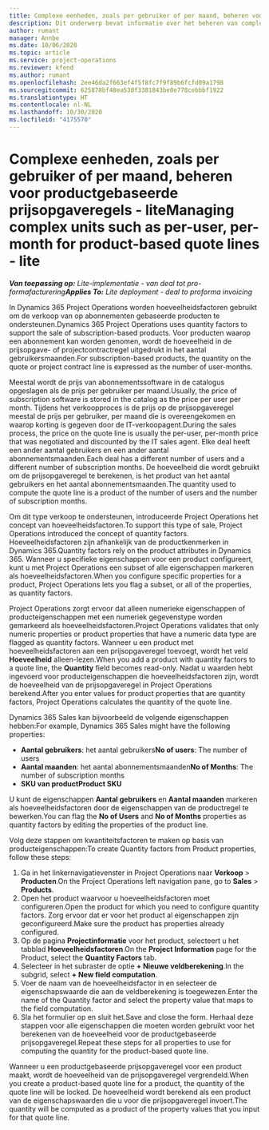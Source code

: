 ```yaml
---
title: Complexe eenheden, zoals per gebruiker of per maand, beheren voor productgebaseerde prijsopgaveregels - lite
description: Dit onderwerp bevat informatie over het beheren van complexe eenheden voor productgebaseerde prijsopgaveregels.
author: rumant
manager: Annbe
ms.date: 10/06/2020
ms.topic: article
ms.service: project-operations
ms.reviewer: kfend
ms.author: rumant
ms.openlocfilehash: 2ee46da2f663ef4f5f8fc7f9f89b6fcfd09a1798
ms.sourcegitcommit: 625878bf48ea530f3381843be0e778cebbbf1922
ms.translationtype: HT
ms.contentlocale: nl-NL
ms.lasthandoff: 10/30/2020
ms.locfileid: "4175570"
---
```

# <a name="managing-complex-units-such-as-per-user-per-month-for-product-based-quote-lines---lite"></a><span data-ttu-id="1ec41-103">Complexe eenheden, zoals per gebruiker of per maand, beheren voor productgebaseerde prijsopgaveregels - lite</span><span class="sxs-lookup"><span data-stu-id="1ec41-103">Managing complex units such as per-user, per-month for product-based quote lines - lite</span></span>

<span data-ttu-id="1ec41-104">_**Van toepassing op:** Lite-implementatie - van deal tot pro-formafacturering_</span><span class="sxs-lookup"><span data-stu-id="1ec41-104">_**Applies To:** Lite deployment - deal to proforma invoicing_</span></span>

<span data-ttu-id="1ec41-105">In Dynamics 365 Project Operations worden hoeveelheidsfactoren gebruikt om de verkoop van op abonnementen gebaseerde producten te ondersteunen.</span><span class="sxs-lookup"><span data-stu-id="1ec41-105">Dynamics 365 Project Operations uses quantity factors to support the sale of subscription-based products.</span></span> <span data-ttu-id="1ec41-106">Voor producten waarop een abonnement kan worden genomen, wordt de hoeveelheid in de prijsopgave- of projectcontractregel uitgedrukt in het aantal gebruikersmaanden.</span><span class="sxs-lookup"><span data-stu-id="1ec41-106">For subscription-based products, the quantity on the quote or project contract line is expressed as the number of user-months.</span></span>

<span data-ttu-id="1ec41-107">Meestal wordt de prijs van abonnementssoftware in de catalogus opgeslagen als de prijs per gebruiker per maand.</span><span class="sxs-lookup"><span data-stu-id="1ec41-107">Usually, the price of subscription software is stored in the catalog as the price per user per month.</span></span> <span data-ttu-id="1ec41-108">Tijdens het verkoopproces is de prijs op de prijsopgaveregel meestal de prijs per gebruiker, per maand die is overeengekomen en waarop korting is gegeven door de IT-verkoopagent.</span><span class="sxs-lookup"><span data-stu-id="1ec41-108">During the sales process, the price on the quote line is usually the per-user, per-month price that was negotiated and discounted by the IT sales agent.</span></span> <span data-ttu-id="1ec41-109">Elke deal heeft een ander aantal gebruikers en een ander aantal abonnementsmaanden.</span><span class="sxs-lookup"><span data-stu-id="1ec41-109">Each deal has a different number of users and a different number of subscription months.</span></span> <span data-ttu-id="1ec41-110">De hoeveelheid die wordt gebruikt om de prijsopgaveregel te berekenen, is het product van het aantal gebruikers en het aantal abonnementsmaanden.</span><span class="sxs-lookup"><span data-stu-id="1ec41-110">The quantity used to compute the quote line is a product of the number of users and the number of subscription months.</span></span>

<span data-ttu-id="1ec41-111">Om dit type verkoop te ondersteunen, introduceerde Project Operations het concept van hoeveelheidsfactoren.</span><span class="sxs-lookup"><span data-stu-id="1ec41-111">To support this type of sale, Project Operations introduced the concept of quantity factors.</span></span> <span data-ttu-id="1ec41-112">Hoeveelheidsfactoren zijn afhankelijk van de productkenmerken in Dynamics 365.</span><span class="sxs-lookup"><span data-stu-id="1ec41-112">Quantity factors rely on the product attributes in Dynamics 365.</span></span> <span data-ttu-id="1ec41-113">Wanneer u specifieke eigenschappen voor een product configureert, kunt u met Project Operations een subset of alle eigenschappen markeren als hoeveelheidsfactoren.</span><span class="sxs-lookup"><span data-stu-id="1ec41-113">When you configure specific properties for a product, Project Operations lets you flag a subset, or all of the properties, as quantity factors.</span></span>

<span data-ttu-id="1ec41-114">Project Operations zorgt ervoor dat alleen numerieke eigenschappen of producteigenschappen met een numeriek gegevenstype worden gemarkeerd als hoeveelheidsfactoren.</span><span class="sxs-lookup"><span data-stu-id="1ec41-114">Project Operations validates that only numeric properties or product properties that have a numeric data type are flagged as quantity factors.</span></span> <span data-ttu-id="1ec41-115">Wanneer u een product met hoeveelheidsfactoren aan een prijsopgaveregel toevoegt, wordt het veld **Hoeveelheid** alleen-lezen.</span><span class="sxs-lookup"><span data-stu-id="1ec41-115">When you add a product with quantity factors to a quote line, the **Quantity** field becomes read-only.</span></span> <span data-ttu-id="1ec41-116">Nadat u waarden hebt ingevoerd voor producteigenschappen die hoeveelheidsfactoren zijn, wordt de hoeveelheid van de prijsopgaveregel in Project Operations berekend.</span><span class="sxs-lookup"><span data-stu-id="1ec41-116">After you enter values for product properties that are quantity factors, Project Operations calculates the quantity of the quote line.</span></span>

<span data-ttu-id="1ec41-117">Dynamics 365 Sales kan bijvoorbeeld de volgende eigenschappen hebben:</span><span class="sxs-lookup"><span data-stu-id="1ec41-117">For example, Dynamics 365 Sales might have the following properties:</span></span>

- <span data-ttu-id="1ec41-118">**Aantal gebruikers**: het aantal gebruikers</span><span class="sxs-lookup"><span data-stu-id="1ec41-118">**No of users**: The number of users</span></span>
- <span data-ttu-id="1ec41-119">**Aantal maanden**: het aantal abonnementsmaanden</span><span class="sxs-lookup"><span data-stu-id="1ec41-119">**No of Months**: The number of subscription months</span></span>
- <span data-ttu-id="1ec41-120">**SKU van product**</span><span class="sxs-lookup"><span data-stu-id="1ec41-120">**Product SKU**</span></span>

<span data-ttu-id="1ec41-121">U kunt de eigenschappen **Aantal gebruikers** en **Aantal maanden** markeren als hoeveelheidsfactoren door de eigenschappen van de productregel te bewerken.</span><span class="sxs-lookup"><span data-stu-id="1ec41-121">You can flag the **No of Users** and **No of Months** properties as quantity factors by editing the properties of the product line.</span></span>

<span data-ttu-id="1ec41-122">Volg deze stappen om kwantiteitsfactoren te maken op basis van producteigenschappen:</span><span class="sxs-lookup"><span data-stu-id="1ec41-122">To create Quantity factors from Product properties, follow these steps:</span></span>

1. <span data-ttu-id="1ec41-123">Ga in het linkernavigatievenster in Project Operations naar **Verkoop** > **Producten**.</span><span class="sxs-lookup"><span data-stu-id="1ec41-123">On the Project Operations left navigation pane, go to **Sales** > **Products**.</span></span>
2. <span data-ttu-id="1ec41-124">Open het product waarvoor u hoeveelheidsfactoren moet configureren.</span><span class="sxs-lookup"><span data-stu-id="1ec41-124">Open the product for which you need to configure quantity factors.</span></span> <span data-ttu-id="1ec41-125">Zorg ervoor dat er voor het product al eigenschappen zijn geconfigureerd.</span><span class="sxs-lookup"><span data-stu-id="1ec41-125">Make sure the product has properties already configured.</span></span>
3. <span data-ttu-id="1ec41-126">Op de pagina **Projectinformatie** voor het product, selecteert u het tabblad **Hoeveelheidsfactoren**.</span><span class="sxs-lookup"><span data-stu-id="1ec41-126">On the **Project Information** page for the Product, select the **Quantity Factors** tab.</span></span>
4. <span data-ttu-id="1ec41-127">Selecteer in het subraster de optie **+ Nieuwe veldberekening**.</span><span class="sxs-lookup"><span data-stu-id="1ec41-127">In the subgrid, select **+ New field computation**.</span></span>
5. <span data-ttu-id="1ec41-128">Voer de naam van de hoeveelheidsfactor in en selecteer de eigenschapswaarde die aan de veldberekening is toegewezen.</span><span class="sxs-lookup"><span data-stu-id="1ec41-128">Enter the name of the Quantity factor and select the property value that maps to the field computation.</span></span>
6. <span data-ttu-id="1ec41-129">Sla het formulier op en sluit het.</span><span class="sxs-lookup"><span data-stu-id="1ec41-129">Save and close the form.</span></span> <span data-ttu-id="1ec41-130">Herhaal deze stappen voor alle eigenschappen die moeten worden gebruikt voor het berekenen van de hoeveelheid voor de productgebaseerde prijsopgaveregel.</span><span class="sxs-lookup"><span data-stu-id="1ec41-130">Repeat these steps for all properties to use for computing the quantity for the product-based quote line.</span></span>

<span data-ttu-id="1ec41-131">Wanneer u een productgebaseerde prijsopgaveregel voor een product maakt, wordt de hoeveelheid van de prijsopgaveregel vergrendeld.</span><span class="sxs-lookup"><span data-stu-id="1ec41-131">When you create a product-based quote line for a product, the quantity of the quote line will be locked.</span></span> <span data-ttu-id="1ec41-132">De hoeveelheid wordt berekend als een product van de eigenschapswaarden die u voor die prijsopgaveregel invoert.</span><span class="sxs-lookup"><span data-stu-id="1ec41-132">The quantity will be computed as a product of the property values that you input for that quote line.</span></span>
